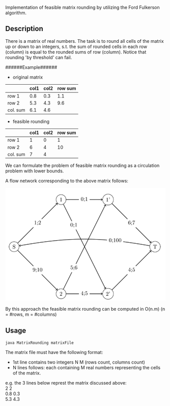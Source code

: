 Implementation of feasible matrix rounding by utilizing the Ford Fulkerson algorithm.

## Description ##

There is a matrix of real numbers. The task is to round all cells of the matrix up or down to an integers, s.t. the sum of rounded cells in each row (column) is equal to the rounded sums of row (column).
Notice that rounding 'by threshold' can fail.

######Example######

* original matrix

|          | col1 | col2 | row sum |                         
|----------|------|------|---------|
| row 1    | 0.8  | 0.3  | 1.1     |
| row 2    | 5.3  | 4.3  | 9.6     |
| col. sum | 6.1    | 4.6  |         |


* feasible rounding

|          | col1 | col2 | row sum |
|----------|------|------|---------|
| row 1    | 1  | 0  | 1     |
| row 2    | 6  | 4  | 10     |
| col. sum | 7    | 4  |         |

We can formulate the problem of feasible matrix rounding as a circulation problem with lower bounds.

A flow network corresponding to the above matrix follows:

![flow network of the matrix](https://github.com/FilipRy/algorithms/blob/master/algorithms/MatrixRounding/flow_net.png?raw=true)

By this approach the feasible matrix rounding can be computed in O(n.m) (n = #rows, m = #columns)

## Usage ##
```
java MatrixRounding matrixFile
```

The matrix file must have the following format:
* 1st line contains two integers N M (rows count, columns count)
* N lines follows: each containing M real numbers representing the cells of the matrix.

e.g. the 3 lines below represt the matrix discussed above:<br/>
2 2<br/>
0.8 0.3<br/>
5.3 4.3<br/>
